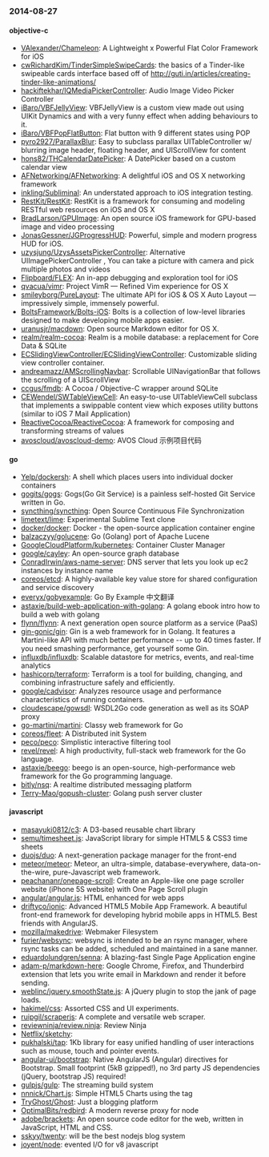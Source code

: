 ### 2014-08-27

#### objective-c
* [VAlexander/Chameleon](https://github.com/VAlexander/Chameleon): A Lightweight x Powerful Flat Color Framework for iOS
* [cwRichardKim/TinderSimpleSwipeCards](https://github.com/cwRichardKim/TinderSimpleSwipeCards): the basics of a Tinder-like swipeable cards interface based off of http://guti.in/articles/creating-tinder-like-animations/
* [hackiftekhar/IQMediaPickerController](https://github.com/hackiftekhar/IQMediaPickerController): Audio Image Video Picker Controller
* [iBaro/VBFJellyView](https://github.com/iBaro/VBFJellyView): VBFJellyView is a custom view made out using UIKit Dynamics and with a very funny effect when adding behaviours to it.
* [iBaro/VBFPopFlatButton](https://github.com/iBaro/VBFPopFlatButton): Flat button with 9 different states using POP
* [pyro2927/ParallaxBlur](https://github.com/pyro2927/ParallaxBlur): Easy to subclass parallax UITableController w/ blurring image header, floating header, and UIScrollView for content
* [hons82/THCalendarDatePicker](https://github.com/hons82/THCalendarDatePicker): A DatePicker based on a custom calendar view
* [AFNetworking/AFNetworking](https://github.com/AFNetworking/AFNetworking): A delightful iOS and OS X networking framework
* [inkling/Subliminal](https://github.com/inkling/Subliminal): An understated approach to iOS integration testing.
* [RestKit/RestKit](https://github.com/RestKit/RestKit): RestKit is a framework for consuming and modeling RESTful web resources on iOS and OS X
* [BradLarson/GPUImage](https://github.com/BradLarson/GPUImage): An open source iOS framework for GPU-based image and video processing
* [JonasGessner/JGProgressHUD](https://github.com/JonasGessner/JGProgressHUD): Powerful, simple and modern progress HUD for iOS.
* [uzysjung/UzysAssetsPickerController](https://github.com/uzysjung/UzysAssetsPickerController): Alternative UIImagePickerController , You can take a picture with camera and pick multiple photos and videos
* [Flipboard/FLEX](https://github.com/Flipboard/FLEX): An in-app debugging and exploration tool for iOS
* [qvacua/vimr](https://github.com/qvacua/vimr): Project VimR — Refined Vim experience for OS X
* [smileyborg/PureLayout](https://github.com/smileyborg/PureLayout): The ultimate API for iOS & OS X Auto Layout — impressively simple, immensely powerful.
* [BoltsFramework/Bolts-iOS](https://github.com/BoltsFramework/Bolts-iOS): Bolts is a collection of low-level libraries designed to make developing mobile apps easier.
* [uranusjr/macdown](https://github.com/uranusjr/macdown): Open source Markdown editor for OS X.
* [realm/realm-cocoa](https://github.com/realm/realm-cocoa): Realm is a mobile database: a replacement for Core Data & SQLite
* [ECSlidingViewController/ECSlidingViewController](https://github.com/ECSlidingViewController/ECSlidingViewController): Customizable sliding view controller container.
* [andreamazz/AMScrollingNavbar](https://github.com/andreamazz/AMScrollingNavbar): Scrollable UINavigationBar that follows the scrolling of a UIScrollView
* [ccgus/fmdb](https://github.com/ccgus/fmdb): A Cocoa / Objective-C wrapper around SQLite
* [CEWendel/SWTableViewCell](https://github.com/CEWendel/SWTableViewCell): An easy-to-use UITableViewCell subclass that implements a swippable content view which exposes utility buttons (similar to iOS 7 Mail Application)
* [ReactiveCocoa/ReactiveCocoa](https://github.com/ReactiveCocoa/ReactiveCocoa): A framework for composing and transforming streams of values
* [avoscloud/avoscloud-demo](https://github.com/avoscloud/avoscloud-demo): AVOS Cloud 示例项目代码

#### go
* [Yelp/dockersh](https://github.com/Yelp/dockersh): A shell which places users into individual docker containers
* [gogits/gogs](https://github.com/gogits/gogs): Gogs(Go Git Service) is a painless self-hosted Git Service written in Go.
* [syncthing/syncthing](https://github.com/syncthing/syncthing): Open Source Continuous File Synchronization
* [limetext/lime](https://github.com/limetext/lime): Experimental Sublime Text clone
* [docker/docker](https://github.com/docker/docker): Docker - the open-source application container engine
* [balzaczyy/golucene](https://github.com/balzaczyy/golucene): Go (Golang) port of Apache Lucene
* [GoogleCloudPlatform/kubernetes](https://github.com/GoogleCloudPlatform/kubernetes): Container Cluster Manager
* [google/cayley](https://github.com/google/cayley): An open-source graph database
* [ConradIrwin/aws-name-server](https://github.com/ConradIrwin/aws-name-server): DNS server that lets you look up ec2 instances by instance name
* [coreos/etcd](https://github.com/coreos/etcd): A highly-available key value store for shared configuration and service discovery
* [everyx/gobyexample](https://github.com/everyx/gobyexample): Go By Example 中文翻译
* [astaxie/build-web-application-with-golang](https://github.com/astaxie/build-web-application-with-golang): A golang ebook intro how to build a web with golang
* [flynn/flynn](https://github.com/flynn/flynn): A next generation open source platform as a service (PaaS)
* [gin-gonic/gin](https://github.com/gin-gonic/gin): Gin is a web framework for in Golang. It features a Martini-like API with much better performance -- up to 40 times faster. If you need smashing performance, get yourself some Gin.
* [influxdb/influxdb](https://github.com/influxdb/influxdb): Scalable datastore for metrics, events, and real-time analytics
* [hashicorp/terraform](https://github.com/hashicorp/terraform): Terraform is a tool for building, changing, and combining infrastructure safely and efficiently.
* [google/cadvisor](https://github.com/google/cadvisor): Analyzes resource usage and performance characteristics of running containers.
* [cloudescape/gowsdl](https://github.com/cloudescape/gowsdl): WSDL2Go code generation as well as its SOAP proxy
* [go-martini/martini](https://github.com/go-martini/martini): Classy web framework for Go
* [coreos/fleet](https://github.com/coreos/fleet): A Distributed init System
* [peco/peco](https://github.com/peco/peco): Simplistic interactive filtering tool
* [revel/revel](https://github.com/revel/revel): A high productivity, full-stack web framework for the Go language.
* [astaxie/beego](https://github.com/astaxie/beego): beego is an open-source, high-performance web framework for the Go programming language.
* [bitly/nsq](https://github.com/bitly/nsq): A realtime distributed messaging platform
* [Terry-Mao/gopush-cluster](https://github.com/Terry-Mao/gopush-cluster): Golang push server cluster

#### javascript
* [masayuki0812/c3](https://github.com/masayuki0812/c3): A D3-based reusable chart library
* [semu/timesheet.js](https://github.com/semu/timesheet.js): JavaScript library for simple HTML5 & CSS3 time sheets
* [duojs/duo](https://github.com/duojs/duo): A next-generation package manager for the front-end
* [meteor/meteor](https://github.com/meteor/meteor): Meteor, an ultra-simple, database-everywhere, data-on-the-wire, pure-Javascript web framework.
* [peachananr/onepage-scroll](https://github.com/peachananr/onepage-scroll): Create an Apple-like one page scroller website (iPhone 5S website) with One Page Scroll plugin
* [angular/angular.js](https://github.com/angular/angular.js): HTML enhanced for web apps
* [driftyco/ionic](https://github.com/driftyco/ionic): Advanced HTML5 Mobile App Framework. A beautiful front-end framework for developing hybrid mobile apps in HTML5. Best friends with AngularJS.
* [mozilla/makedrive](https://github.com/mozilla/makedrive): Webmaker Filesystem
* [furier/websync](https://github.com/furier/websync): websync is intended to be an rsync manager, where rsync tasks can be added, scheduled and maintained in a sane manner.
* [eduardolundgren/senna](https://github.com/eduardolundgren/senna): A blazing-fast Single Page Application engine
* [adam-p/markdown-here](https://github.com/adam-p/markdown-here): Google Chrome, Firefox, and Thunderbird extension that lets you write email in Markdown and render it before sending.
* [weblinc/jquery.smoothState.js](https://github.com/weblinc/jquery.smoothState.js): A jQuery plugin to stop the jank of page loads.
* [hakimel/css](https://github.com/hakimel/css): Assorted CSS and UI experiments.
* [ruipgil/scraperjs](https://github.com/ruipgil/scraperjs): A complete and versatile web scraper.
* [reviewninja/review.ninja](https://github.com/reviewninja/review.ninja): Review Ninja
* [Netflix/sketchy](https://github.com/Netflix/sketchy): 
* [pukhalski/tap](https://github.com/pukhalski/tap): 1Kb library for easy unified handling of user interactions such as mouse, touch and pointer events.
* [angular-ui/bootstrap](https://github.com/angular-ui/bootstrap): Native AngularJS (Angular) directives for Bootstrap. Small footprint (5kB gzipped!), no 3rd party JS dependencies (jQuery, bootstrap JS) required!
* [gulpjs/gulp](https://github.com/gulpjs/gulp): The streaming build system
* [nnnick/Chart.js](https://github.com/nnnick/Chart.js): Simple HTML5 Charts using the <canvas> tag
* [TryGhost/Ghost](https://github.com/TryGhost/Ghost): Just a blogging platform
* [OptimalBits/redbird](https://github.com/OptimalBits/redbird): A modern reverse proxy for node
* [adobe/brackets](https://github.com/adobe/brackets): An open source code editor for the web, written in JavaScript, HTML and CSS.
* [sskyy/twenty](https://github.com/sskyy/twenty): will be the best nodejs blog system
* [joyent/node](https://github.com/joyent/node): evented I/O for v8 javascript
